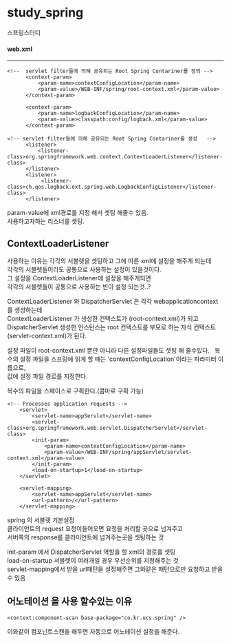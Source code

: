 study_spring
============

스프링스터디
#### web.xml
-------
~~~
<!--  servlet filter들에 의해 공유되는 Root Spring Contariner를 정의 -->
      <context-param>
          <param-name>contextConfigLocation</param-name>
          <param-value>/WEB-INF/spring/root-context.xml</param-value>
      </context-param>

      <context-param>
          <param-name>logbackConfigLocation</param-name>
          <param-value>classpath:config/logback.xml</param-value>
      </context-param>
	
<!-- servlet filter들에 의해 공유되는 Root Spring Contariner를 생성   -->
      <listener>
          <listener-class>org.springframework.web.context.ContextLoaderListener</listener-class>
      </listener>
      <listener>
           <listener-class>ch.qos.logback.ext.spring.web.LogbackConfigListener</listener-class>
      </listener>
~~~
param-value에 xml경로를 지정 해서 셋팅 해줄수 있음.  
사용하고자하는 리스너를 셋팅.  

ContextLoaderListener
-----
사용하는 이유는 각각의 서블렛을 셋팅하고 그에 따른 xml에 설정을 해주게 되는데  
각각의 서블렛들이라도 공통으로 사용하는 설정이 있을것이다.  
그 설정을 ContextLoaderListener에 설정을 해주게되면  
각각의 서블렛들이 공통으로 사용하는 빈이 설정 되는것..? 

ContextLoaderListener 와 DispatcherServlet 은 각각 webapplicationcontext 를 생성하는데    
ContextLoaderListener 가 생성한 컨텍스트가 (root-context.xml)가 되고 
DispatcherServlet  생성한 인스턴스는 root 컨텍스트를 부모로 하는 
자식 컨텍스트(servlet-context.xml)가 된다.    

설정 파일이 root-context.xml 뿐만 아니라 다른 설정파일들도 셋팅 해 줄수있다.     
복수의 설정 파일을 스프링에 읽게 할 때는 'contextConfigLocation'이라는 파라미터 이름으로,   
값에 설정 파일 경로를 지정한다.  

복수의 파일을 스페이스로 구획한다.(콤마로 구획 가능)

~~~
<!-- Processes application requests -->
	<servlet>
		<servlet-name>appServlet</servlet-name>
		<servlet-class>org.springframework.web.servlet.DispatcherServlet</servlet-class>
		<init-param>
			<param-name>contextConfigLocation</param-name>
			<param-value>/WEB-INF/spring/appServlet/servlet-context.xml</param-value>
		</init-param>
		<load-on-startup>1</load-on-startup>
	</servlet>
		
	<servlet-mapping>
		<servlet-name>appServlet</servlet-name>
		<url-pattern>/</url-pattern>
	</servlet-mapping>
  ~~~
  
  spring 의 서블렛 기본설정  
  클라이언트의 request 요청이들어오면 요청을 처리할 곳으로 넘겨주고  
  서버쪽의 response를 클라이언트에 넘겨주는곳을 셋팅하는 것
  
  init-param 에서 DispatcherServlet 역할을 할 xml의 경로를 셋팅  
  load-on-startup 서블렛이 여러개일 경우 우선순위를 지정해주는 것  
  servlet-mapping에서 받을 url패턴을 설정해주면 그와같은 패턴으로만 요청하고 받을 수 있음 
  
 어노테이션 을 사용 할수있는 이유  
 -----
  ~~~~
  <context:component-scan base-package="co.kr.ucs.spring" />
  ~~~~
 이와같이 컴포넌트스캔을 해두면 자동으로 어노테이션 설정을 해준다.
 
 
 
 
  

